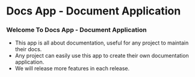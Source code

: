 # Docs App - Document Application

### Welcome To Docs App - Document Application
* This app is all about documentation, useful for any project to maintain their docs.
* Any project can easily use this app to create their own documentation application.
* We will release more features in each release.





